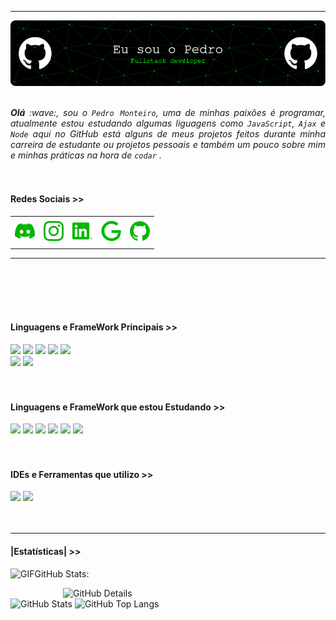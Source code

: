 -----

<div>
    <img align="center" alt="Header"
        src="https://github.com/srginko/srginko/blob/main/img/banner.png?raw=true" />
</div>
<br>
<br>

<div align="justify">
    <i><b>Olá</b> :wave:, sou o <code>Pedro Monteiro</code>, uma de minhas paixões é programar, atualmente estou estudando algumas liguagens como <code>JavaScript</code>, <code>Ajax</code> e <code>Node</code> aqui no GitHub está alguns de meus projetos feitos durante minha carreira de estudante ou projetos pessoais e também um pouco sobre mim e minhas práticas na hora de <code>codar</code> .</i><br/>
</div>
<br>
<br>

<h4>Redes Sociais >> </h4>

<div align="center">
    <table>
        <tr>
            <td align="center" colspan="11"></td>
        </tr>
        <tr>
            <td><a href="https://discordapp.com/users/770818264691114016" target="_blank"><img
                        src="https://github.com/srginko/srginko/blob/main/img/discord.png?raw=true"
                        width="32px" height="32px" /></a>
            </td>
            <td><a href=" "><img
                        src="https://github.com/srginko/srginko/blob/main/img/instagram.png?raw=true"
                        width="32px" height="32px" /></a>
            </td>
            <td><a href="https://www.linkedin.com/in/pedro-henrique-cardoso-monteiro-a2095124b/" target="_blank"><img
                        src="https://github.com/srginko/srginko/blob/main/img/linkedin.png?raw=true"
                        width="32px" height="32px" /></a>
            </td>
            <td><a href="mailto:pedeohenriquecardoso@gmail.com" target="_blank"><img
                        src="https://github.com/srginko/srginko/blob/main/img/google.png?raw=true"
                        width="32px" height="32px" /></a>
            </td>
            <td><a href="" target="_blank"><img
                        src="https://github.com/srginko/srginko/blob/main/img/github.png?raw=true"
                        width="32px" height="32px" /></a>
            </td>
        </tr>
        <tr>
            <td align="center" colspan="11"></td>
        </tr>
    </table>
</div>
<hr>
<br>
<br>
<br>
<br>
<div aling = "left">
    <div>
<h4> Linguagens e FrameWork Principais >> </h4>
<div align= "left"><img src="https://img.shields.io/badge/javascript-%23323330.svg?style=for-the-badge&logo=javascript&logoColor=%23F7DF1E" />
<img src="https://img.shields.io/badge/css3-%231572B6.svg?style=for-the-badge&logo=css3&logoColor=white"/>
<img src="https://img.shields.io/badge/html5-%23E34F26.svg?style=for-the-badge&logo=html5&logoColor=white">
<img src="https://img.shields.io/badge/bootstrap-%238511FA.svg?style=for-the-badge&logo=bootstrap&logoColor=white"/>
<img src="https://img.shields.io/badge/node.js-6DA55F?style=for-the-badge&logo=node.js&logoColor=white"/><br>
<img src="https://img.shields.io/badge/c%23-%23239120.svg?style=for-the-badge&logo=csharp&logoColor=white"/>
<img src="https://img.shields.io/badge/unity-%23000000.svg?style=for-the-badge&logo=unity&logoColor=white"/></div>
<br>
<br>
<h4> Linguagens e FrameWork que estou Estudando >> </h4>
<div align= "left"><img src="https://img.shields.io/badge/java-%23ED8B00.svg?style=for-the-badge&logo=openjdk&logoColor=white"/>
<img src="https://img.shields.io/badge/c-%2300599C.svg?style=for-the-badge&logo=c&logoColor=white"/>
<img src="https://img.shields.io/badge/c%23-%23239120.svg?style=for-the-badge&logo=csharp&logoColor=white"/>
<img src="https://img.shields.io/badge/node.js-6DA55F?style=for-the-badge&logo=node.js&logoColor=white"/>
<img src="https://img.shields.io/badge/bootstrap-%238511FA.svg?style=for-the-badge&logo=bootstrap&logoColor=white"/>
<img src="https://img.shields.io/badge/react-%2320232a.svg?style=for-the-badge&logo=react&logoColor=%2361DAFB"/><br>
</div>
<br>
<br>
<h4> IDEs e Ferramentas que utilizo >> </h4>
    <div align= "left">
    <img src="https://img.shields.io/badge/Visual%20Studio%20Code-0078d7.svg?style=for-the-badge&logo=visual-studio-code&logoColor=white"/>
    <img src="https://img.shields.io/badge/unity-%23000000.svg?style=for-the-badge&logo=unity&logoColor=white"/>
    </div>
</div>
    <div></div>
</div>
<br>
<br>
<hr>
<h4> |Estatísticas| >> </h4>

<img height="20" alt="GIF"
    src="https://github.com/srginko/srginko/blob/main/img/dev.gif?raw=true"/>GitHub Stats:

<div>
    <img align="right" alt="GitHub Details" width="420px"
        src="http://github-profile-summary-cards.vercel.app/api/cards/profile-details?username=srginko&theme=github_dark" />
    <img alt="GitHub Stats" width="200px"
        src="http://github-profile-summary-cards.vercel.app/api/cards/stats?username=srginko&theme=github_dark" />
    <img alt="GitHub Top Langs" width="200px"
        src="http://github-profile-summary-cards.vercel.app/api/cards/repos-per-language?username=srginko&theme=github_dark" />
</div>
<br>

